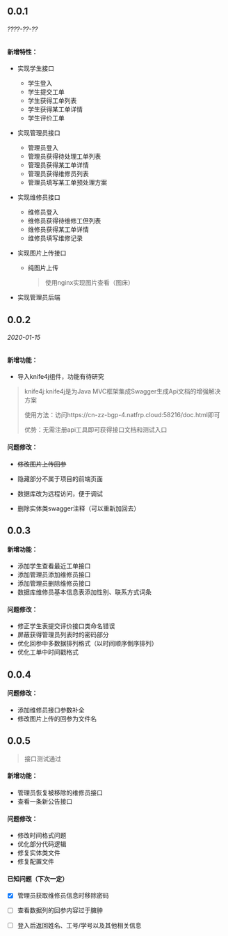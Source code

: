 ## 0.0.1

###### ????-??-??

#### 新增特性：

- 实现学生接口

  - 学生登入
  - 学生提交工单
  - 学生获得工单列表
  - 学生获得某工单详情
  - 学生评价工单

- 实现管理员接口

  - 管理员登入
  - 管理员获得待处理工单列表
  - 管理员获得某工单详情
  - 管理员获得维修员列表
  - 管理员填写某工单预处理方案

- 实现维修员接口

  - 维修员登入
  - 维修员获得待维修工但列表
  - 维修员获得某工单详情
  - 维修员填写维修记录

- 实现图片上传接口

  - 纯图片上传

    > 使用nginx实现图片查看（图床）

- 实现管理员后端

## 0.0.2

###### 2020-01-15

#### 新增功能：

- 导入knife4j组件，功能有待研究

> knife4j:knife4j是为Java MVC框架集成Swagger生成Api文档的增强解决方案
>
> 使用方法：访问https://cn-zz-bgp-4.natfrp.cloud:58216/doc.html即可
>
> 优势：无需注册api工具即可获得接口文档和测试入口

#### 问题修改：

- ~~修改图片上传回参~~

- 隐藏部分不属于项目的前端页面
- 数据库改为远程访问，便于调试
- 删除实体类swagger注释（可以重新加回去）

## 0.0.3

#### 新增功能：

- 添加学生查看最近工单接口
- 添加管理员添加维修员接口
- 添加管理员删除维修员接口
- 数据库维修员基本信息表添加性别、联系方式词条

#### 问题修改：

- 修正学生表提交评价接口类命名错误
- 屏蔽获得管理员列表时的密码部分
- 优化回参中多数据排列格式（以时间顺序倒序排列）
- 优化工单中时间戳格式

## 0.0.4

#### 问题修改：

- 添加维修员接口参数补全
- 修改图片上传的回参为文件名

## 0.0.5

> 接口测试通过

#### 新增功能：

- 管理员恢复被移除的维修员接口
- 查看一条新公告接口

#### 问题修改：

- 修改时间格式问题
- 优化部分代码逻辑
- 修复实体类文件
- 修复配置文件

#### 已知问题（下次一定）

- [x] 管理员获取维修员信息时移除密码
- [ ] 查看数据列的回参内容过于臃肿
- [ ] 登入后返回姓名、工号/学号以及其他相关信息

